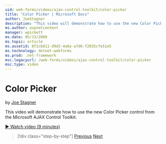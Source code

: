 ```yaml
---
uid: web-forms/videos/ajax-control-toolkit/color-picker
title: "Color Picker | Microsoft Docs"
author: JoeStagner
description: "This video will demonstrate how to use the new Color Picker control from the Microsoft AJAX Control Toolkit."
ms.author: aspnetcontent
manager: wpickett
ms.date: 05/13/2009
ms.topic: article
ms.assetid: 8f2cb811-d9d3-4a6a-a7d6-f2035cfe51e5
ms.technology: dotnet-webforms
ms.prod: .net-framework
msc.legacyurl: /web-forms/videos/ajax-control-toolkit/color-picker
msc.type: video
---
```

Color Picker
====================
by [Joe Stagner](https://github.com/JoeStagner)

This video will demonstrate how to use the new Color Picker control from the Microsoft AJAX Control Toolkit.

[&#9654; Watch video (9 minutes)](https://channel9.msdn.com/Blogs/ASP-NET-Site-Videos/color-picker)

>[!div class="step-by-step"]
[Previous](control-extenders.md)
[Next](combo-box.md)
